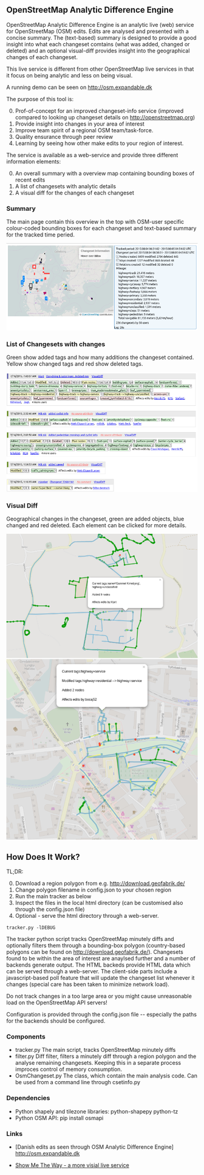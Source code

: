 ## OpenStreetMap Analytic Difference Engine

OpenStreetMap Analytic Difference Engine is an analytic live (web) service for
OpenStreetMap (OSM) edits.  Edits are analysed and presented with a concise
summary.  The (text-based) summary is designed to provide a good insight into
what each changeset comtains (what was added, changed or deleted) and an
optional visual-diff provides insight into the geographical changes of each
changeset.

This live service is different from other OpenStreetMap live services in that it
focus on being analytic and less on being visual.

A running demo can be seen on http://osm.expandable.dk

The purpose of this tool is:

0. Prof-of-concept for an improved changeset-info service (improved compared to looking up changeset details on http://openstreetmap.org)
0. Provide insight into changes in your area of interest
0. Improve team spirit of a regional OSM team/task-force.
0. Quality ensurance through peer review
0. Learning by seeing how other make edits to your region of interest.

The service is available as a web-service and provide three different information elements:

0. An overall summary with a overview map containing bounding boxes of recent edits
0. A list of changesets with analytic details
0. A visual diff for the changes of each changeset

### Summary

The main page contain this overview in the top with OSM-user specific
colour-coded bounding boxes for each changeset and text-based summary for the
tracked time peried.

![Image](doc/summ2.png?raw=true)

### List of Changesets with changes

Green show added tags and how many additions the changeset contained.  Yellow show changed tags and red show deleted tags.

![Image](doc/csets.png?raw=true)

### Visual Diff

Geographical changes in the changeset, green are added objects, blue changed and red deleted. Each element can be clicked for more details.

![Image](doc/vdiff3.png?raw=true)
![Image](doc/vdiff.png?raw=true)

## How Does It Work?

TL;DR:

0. Download a region polygon from e.g. http://download.geofabrik.de/
0. Change polygon filename in config.json to your chosen region
0. Run the main tracker as below
0. Inspect the files in the local html directory (can be customised also through the config.json file)
0. Optional - serve the html directory through a web-server.

```
tracker.py -lDEBUG
```

The tracker python script tracks OpenStreetMap minutely diffs and optionally
filters them through a bounding-box polygon (country-based polygons can be found
on http://download.geofabrik.de/).  Changesets found to be within the area of
interest are anaylsed further and a number of backends generate output.  The
HTML backeds provide HTML data which can be served through a web-server.  The
client-side parts include a javascript-based poll feature that will update the
changeset list whenever it changes (special care has been taken to minimize
network load).

Do not track changes in a too large area or you might cause unreasonable load on
the OpenStreetMap API servers!

Configuration is provided through the config.json file -- especially the paths
for the backends should be configured.

### Components

- tracker.py  The main script, tracks OpenStreetMap minutely diffs
- filter.py   Diff filter, filters a minutely diff through a region polygon and the analyse remaining changesets. Keeping this in a separate process improces control of memory consumption.
- OsmChangeset.py  The class, which contain the main analysis code.  Can be used from a command line through csetinfo.py

### Dependencies

- Python shapely and tilezone libraries:  python-shapepy python-tz
- Python OSM API: pip install osmapi


### Links

* [Danish edits as seen through OSM Analytic Difference Engine] http://osm.expandable.dk

* [Show Me The Way - a more visial live service](http://osmlab.github.io/show-me-the-way/)